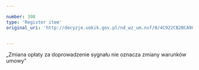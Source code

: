 ```yaml
---

number: 398
type: 'Register item'
original_uri: 'http://decyzje.uokik.gov.pl/nd_wz_um.nsf/0/4C922CB2BCA9C4EFC12572DD0032953A?OpenDocument'


---
```


„Zmiana opłaty za doprowadzenie sygnału nie oznacza zmiany warunków umowy”
